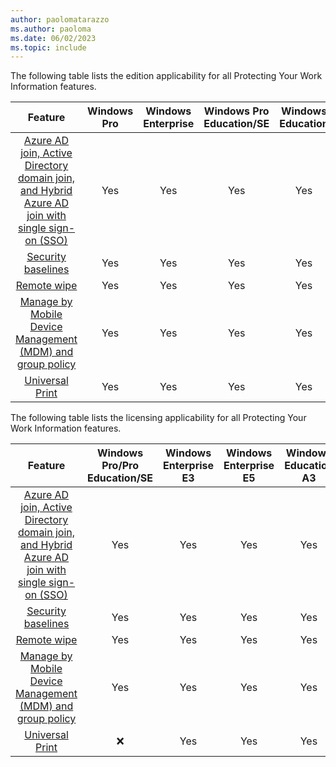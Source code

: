 ```yaml
---
author: paolomatarazzo
ms.author: paoloma
ms.date: 06/02/2023
ms.topic: include
---
```


The following table lists the edition applicability for all Protecting Your Work Information features.

|Feature|Windows Pro|Windows Enterprise|Windows Pro Education/SE|Windows Education|
|:-:|:-:|:-:|:-:|:-:|
|[Azure AD join, Active Directory domain join, and Hybrid Azure AD join with single sign-on (SSO)](/azure/active-directory/devices/concept-azure-ad-join)|Yes|Yes|Yes|Yes|
|[Security baselines](/mem/intune/protect/security-baselines)|Yes|Yes|Yes|Yes|
|[Remote wipe](/windows/client-management/mdm/remotewipe-csp)|Yes|Yes|Yes|Yes|
|[Manage by Mobile Device Management (MDM) and group policy](/windows/security/threat-protection/windows-security-configuration-framework/windows-security-baselines)|Yes|Yes|Yes|Yes|
|[Universal Print](/universal-print/)|Yes|Yes|Yes|Yes|

The following table lists the licensing applicability for all Protecting Your Work Information features.

|Feature|Windows Pro/Pro Education/SE|Windows Enterprise E3|Windows Enterprise E5|Windows Education A3|Windows Education A5|
|:-:|:-:|:-:|:-:|:-:|:-:|
|[Azure AD join, Active Directory domain join, and Hybrid Azure AD join with single sign-on (SSO)](/azure/active-directory/devices/concept-azure-ad-join)|Yes|Yes|Yes|Yes|Yes|
|[Security baselines](/mem/intune/protect/security-baselines)|Yes|Yes|Yes|Yes|Yes|
|[Remote wipe](/windows/client-management/mdm/remotewipe-csp)|Yes|Yes|Yes|Yes|Yes|
|[Manage by Mobile Device Management (MDM) and group policy](/windows/security/threat-protection/windows-security-configuration-framework/windows-security-baselines)|Yes|Yes|Yes|Yes|Yes|
|[Universal Print](/universal-print/)|❌|Yes|Yes|Yes|Yes|

